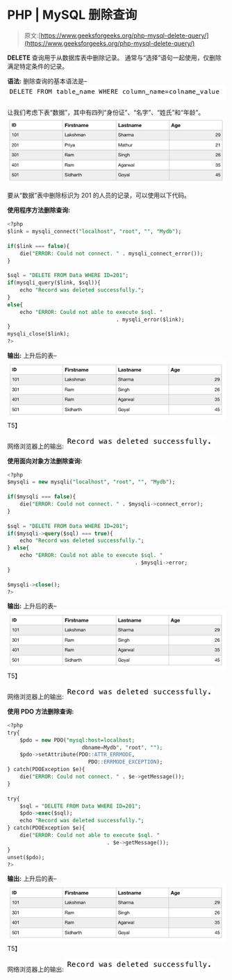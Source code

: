 # PHP | MySQL 删除查询

> 原文:[https://www.geeksforgeeks.org/php-mysql-delete-query/](https://www.geeksforgeeks.org/php-mysql-delete-query/)

**DELETE** 查询用于从数据库表中删除记录。
通常与“选择”语句一起使用，仅删除满足特定条件的记录。

**语法:**
删除查询的基本语法是–
![](img/4d472be5bb67fc8e08ba4c33db80aeb9.png)

让我们考虑下表“数据”，其中有四列“身份证”、“名字”、“姓氏”和“年龄”。
![](img/1f14a149e3fc9da8be7fa7da56f3e134.png)

要从“数据”表中删除标识为 201 的人员的记录，可以使用以下代码。

**使用程序方法删除查询:**

```sql
<?php
$link = mysqli_connect("localhost", "root", "", "Mydb");

if($link === false){
    die("ERROR: Could not connect. " . mysqli_connect_error());
}

$sql = "DELETE FROM Data WHERE ID=201";
if(mysqli_query($link, $sql)){
    echo "Record was deleted successfully.";
} 
else{
    echo "ERROR: Could not able to execute $sql. " 
                                   . mysqli_error($link);
}
mysqli_close($link);
?>
```

**输出:**
上升后的表–
![](img/7819b41f03a956ba9b60e353195900c0.png)T5】

网络浏览器上的输出:
![](img/740ca9f8f9bc400788c29282bd921a52.png)

**使用面向对象方法删除查询:**

```sql
<?php
$mysqli = new mysqli("localhost", "root", "", "Mydb");

if($mysqli === false){
    die("ERROR: Could not connect. " . $mysqli->connect_error);
}

$sql = "DELETE FROM Data WHERE ID=201";
if($mysqli->query($sql) === true){
    echo "Record was deleted successfully.";
} else{
    echo "ERROR: Could not able to execute $sql. " 
                                         . $mysqli->error;
}

$mysqli->close();
?>
```

**输出:**
上升后的表–
![](img/7819b41f03a956ba9b60e353195900c0.png)T5】

网络浏览器上的输出:
![](img/740ca9f8f9bc400788c29282bd921a52.png)

**使用 PDO 方法删除查询:**

```sql
<?php
try{
    $pdo = new PDO("mysql:host=localhost;
                        dbname=Mydb", "root", "");
    $pdo->setAttribute(PDO::ATTR_ERRMODE, 
                          PDO::ERRMODE_EXCEPTION);
} catch(PDOException $e){
    die("ERROR: Could not connect. " . $e->getMessage());
}

try{
    $sql = "DELETE FROM Data WHERE ID=201";
    $pdo->exec($sql);
    echo "Record was deleted successfully.";
} catch(PDOException $e){
    die("ERROR: Could not able to execute $sql. "
                                . $e->getMessage());
}
unset($pdo);
?>
```

**输出:**
上升后的表–
![](img/7819b41f03a956ba9b60e353195900c0.png)T5】

网络浏览器上的输出:
![](img/740ca9f8f9bc400788c29282bd921a52.png)
